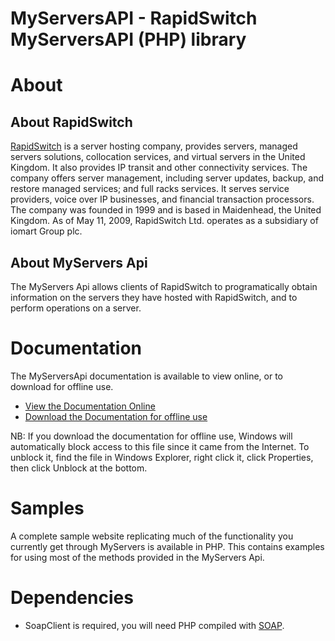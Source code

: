 # MyServersAPI - RapidSwitch MyServersAPI (PHP) library

# About

## About RapidSwitch

[RapidSwitch](https://www.rapidswitch.com/) is a server hosting company, provides servers, managed servers solutions, collocation services, and virtual
 servers in the United Kingdom. It also provides IP transit and other connectivity services. The company offers server
  management, including server updates, backup, and restore managed services; and full racks services. It serves 
  service providers, voice over IP businesses, and financial transaction processors. The company was founded in 1999 
  and is based in Maidenhead, the United Kingdom. As of May 11, 2009, RapidSwitch Ltd. operates as a subsidiary of 
  iomart Group plc.
  
## About MyServers Api

The MyServers Api allows clients of RapidSwitch to programatically obtain information on the servers they have hosted 
with RapidSwitch, and to perform operations on a server.

# Documentation

The MyServersApi documentation is available to view online, or to download for offline use.

- [View the Documentation Online](https://myservers.rapidswitch.com/Api/Help/)
- [Download the Documentation for offline use](https://myservers.rapidswitch.com/Api/Help/Documentation.chm)

NB: If you download the documentation for offline use, Windows will automatically block access to this file since it 
came from the Internet. To unblock it, find the file in Windows Explorer, right click it, click Properties, then click 
Unblock at the bottom.

# Samples

A complete sample website replicating much of the functionality you currently get through MyServers is available in PHP.
This contains examples for using most of the methods provided in the MyServers Api.

# Dependencies

- SoapClient is required, you will need PHP compiled with [SOAP](http://php.net/manual/en/ref.soap.php).
